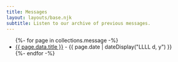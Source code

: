 ```yaml
---
title: Messages
layout: layouts/base.njk
subtitle: Listen to our archive of previous messages.
---
```


<ul class="listing">
{%- for page in collections.message -%}
  <li>
    <a href="{{ page.url }}">{{ page.data.title }}</a> -
    <time datetime="{{ page.date }}">{{ page.date | dateDisplay("LLLL d, y") }}</time>
  </li>
{%- endfor -%}
</ul>